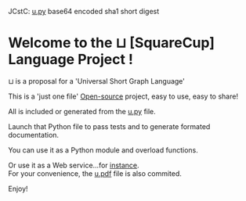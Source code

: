 JCstC: [u.py](https://github.com/pelinquin/u/blob/master/u.py) base64 encoded sha1 short digest

Welcome to the ⊔ [SquareCup] Language Project !
==========================================

⊔ is a proposal for a 'Universal Short Graph Language'


This is a 'just one file' [Open-source](https://github.com/pelinquin/u/blob/master/COPYING) project, easy to use, easy to share!


All is included or generated from the [u.py](https://github.com/pelinquin/u/blob/master/u.py) file.


Launch that Python file to pass tests and to generate formated documentation.


You can use it as a Python module and overload functions.


Or use it as a Web service...for [instance](https://193.84.73.209/u?about).  
For your convenience, the [u.pdf](https://github.com/pelinquin/u/blob/master/u.pdf?raw=true) file is also commited.

Enjoy!
